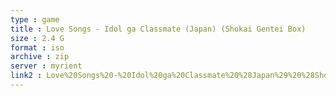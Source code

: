 ```yaml
---
type : game
title : Love Songs - Idol ga Classmate (Japan) (Shokai Gentei Box)
size : 2.4 G
format : iso
archive : zip
server : myrient
link2 : Love%20Songs%20-%20Idol%20ga%20Classmate%20%28Japan%29%20%28Shokai%20Gentei%20Box%29
---
```

